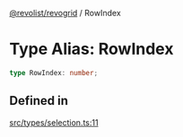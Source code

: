 [@revolist/revogrid](README.md) / RowIndex

# Type Alias: RowIndex

```ts
type RowIndex: number;
```

## Defined in

[src/types/selection.ts:11](https://github.com/revolist/revogrid/blob/ad41fd58f9a9de46c1cfbe02ca82c22180ee685c/src/types/selection.ts#L11)
